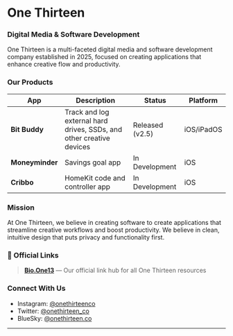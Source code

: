 # One Thirteen

### Digital Media & Software Development

One Thirteen is a multi-faceted digital media and software development company established in 2025, focused on creating applications that enhance creative flow and productivity.

### Our Products

| App | Description | Status | Platform |
|-----|-------------|--------|----------|
| **Bit Buddy** | Track and log external hard drives, SSDs, and other creative devices | Released (v2.5) | iOS/iPadOS |
| **Moneyminder** | Savings goal app | In Development | iOS |
| **Cribbo** | HomeKit code and controller app | In Development | iOS |

### Mission

At One Thirteen, we believe in creating software to create applications that streamline creative workflows and boost productivity. We believe in clean, intuitive design that puts privacy and functionality first.

### 🔗 Official Links

> **[Bio.One13](https://bio.one13.me)** — Our official link hub for all One Thirteen resources

### Connect With Us

- Instagram: [@onethirteenco](https://instagram.com/onethirteenco)
- Twitter: [@onethirteen_co](https://twitter.com/onethirteen_co)
- BlueSky: [@onethirteen.co](https://bsky.app/profile/onethirteen.co)

---

